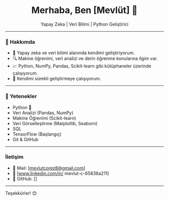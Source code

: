 <h1 align="center">Merhaba, Ben [Mevlüt] 👋</h1>

<p align="center">
Yapay Zeka | Veri Bilimi | Python Geliştirici
</p>

---

### 📌 Hakkımda
- 🎯 Yapay zeka ve veri bilimi alanında kendimi geliştiriyorum.
- 🔍 Makine öğrenimi, veri analizi ve derin öğrenme konularına ilgim var.
- 📈 Python, NumPy, Pandas, Scikit-learn gibi kütüphaneler üzerinde çalışıyorum.
- 💪 Kendimi sürekli geliştirmeye çalışıyorum.

---

### 🚀 Yetenekler
- Python 🐍
- Veri Analizi (Pandas, NumPy)
- Makine Öğrenimi (Scikit-learn)
- Veri Görselleştirme (Matplotlib, Seaborn)
- SQL
- TensorFlow (Başlangıç)
- Git & GitHub

---

### İletişim
- 📧 Mail: [mevlutcorez8@gmail.com]
- 💼 [www.linkedin.com/in/
mevlut-c-65838a211]
- 🔗 GitHub: []

---

Teşekkürler! 😊
